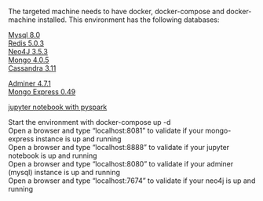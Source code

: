 The targeted machine needs to have docker, docker-compose and docker-machine installed. 
This environment has the following databases:

[Mysql 8.0](https://hub.docker.com/_/mysql) \
[Redis 5.0.3](https://hub.docker.com/_/redis)\
[Neo4J 3.5.3](https://hub.docker.com/_/neo4j) \
[Mongo 4.0.5](https://hub.docker.com/_/mongo) \
[Cassandra 3.11](https://hub.docker.com/_/cassandra) 

[Adminer 4.7.1](https://hub.docker.com/_/adminer) \
[Mongo Express 0.49](https://hub.docker.com/_/mongo-express) 

[jupyter notebook with pyspark](https://hub.docker.com/r/jupyter/pyspark-notebook) 

Start the environment with docker-compose up -d \
Open a browser and type “localhost:8081” to validate if your mongo-express instance is up and running \
Open a browser and type “localhost:8888” to validate if your jupyter notebook is up and running \
Open a browser and type “localhost:8080” to validate if your adminer (mysql) instance is up and running \
Open a browser and type “localhost:7674” to validate if your neo4j is up and running 

